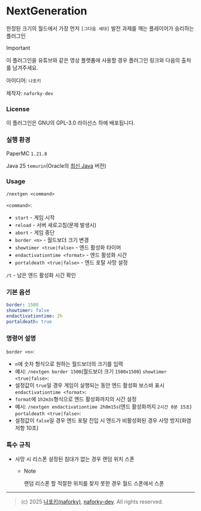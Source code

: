 # NextGeneration
한정된 크기의 월드에서 가장 먼저 `[그다음 세대]` 발전 과제를 깨는 플레이어가 승리하는 플러그인

>[!IMPORTANT]
> 이 플러그인을 유튜브와 같은 영상 플랫폼에 사용할 경우 플러그인 링크와 다음의 출처를 남겨주세요.
>
> 아이디어: `나포키`
>
> 제작자: `naforky-dev`


### License
이 플러그인은 GNU의 GPL-3.0 라이선스 하에 배포됩니다.

### 실행 환경
PaperMC `1.21.8`

Java 25 `temurin`(Oracle의 [최신 Java](https://www.oracle.com/java/technologies/downloads/#java25) 버전)

### Usage
`/nextgen <command>`

`<command>`:
  - `start` - 게임 시작
  - `reload` - 서버 새로고침(문제 발생시)
  - `abort` - 게임 중단
  - `border <n>` - 월드보더 크기 변경
  - `showtimer <true|false>` - 엔드 활성화 타이머
  - `endactivationtime <format>` - 엔드 활성화 시간
  - `portaldeath <true|false>` - 엔드 포탈 사망 설정

`/t` - 남은 엔드 활성화 시간 확인

### 기본 옵션
```yml
border: 1500
showtimer: false
endactivationtime: 2h
portaldeath: true
```

### 명령어 설명
`border <n>`:
  - `n`에 숫자 형식으로 원하는 월드보더의 크기를 입력
  - 예시: `/nextgen border 1500`(월드보더 크기 `1500x1500`)
`showtimer <true|false>`:
  - 설정값이 `true`일 경우 게임이 실행되는 동안 엔드 활성화 보스바 표시
`endactivationtime <format>`:
  - `format`에 `1h2m3s`형식으로 엔드 활성화까지의 시간 설정
  - 예시: `/nextgen endactivationtime 2h0m15s`(엔드 활성화까지 `2시간 0분 15초`)
`portaldeath <true|false>`:
  - 설정값이 `false`일 경우 엔드 포탈 진입 시 엔드가 비활성화된 경우 사망 방지(화염 저항 10초)

### 특수 규칙
  - 사망 시 리스폰 설정된 침대가 없는 경우 랜덤 위치 스폰
    - >[!NOTE]
      >랜덤 리스폰 할 적절한 위치를 찾지 못한 경우 월드 스폰에서 스폰

---
> (c) 2025 [나포키(naforky)](https://youtube.com/@나포키), [naforky-dev](https://github.com/naforky-dev). All rights reserved.
